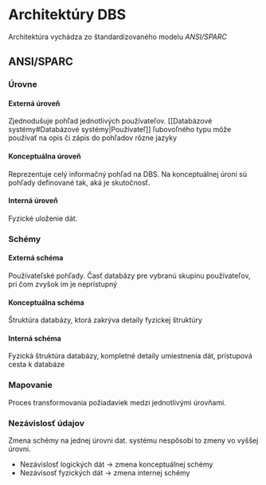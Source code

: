 # Architektúry DBS
Architektúra vychádza zo štandardizovaného modelu *ANSI/SPARC*

## ANSI/SPARC
### Úrovne
#### Externá úroveň
Zjednodušuje pohľad jednotlivých používateľov.
[[Databázové systémy#Databázové systémy|Používateľ]] ľubovoľného typu môže používať na opis či zápis do pohľadov rôzne jazyky

#### Konceptuálna úroveň
Reprezentuje celý informačný pohľad na DBS.
Na konceptuálnej úroni sú pohľady definované tak, aká je skutočnosť.

#### Interná úroveň
Fyzické uloženie dát.

### Schémy
#### Externá schéma
Používateľské pohľady. Časť databázy pre vybranú skupinu používateľov, pri čom zvyšok im je neprístupný
#### Konceptuálna schéma
Štruktúra databázy, ktorá zakrýva detaily fyzickej štruktúry
#### Interná schéma
Fyzická štruktúra databázy, kompletné detaily umiestnenia dát, prístupová cesta k databáze

### Mapovanie
Proces transformovania požiadaviek medzi jednotlivými úrovňami.

### Nezávislosť údajov
Zmena schémy na jednej úrovni dat. systému nespôsobí to zmeny vo vyššej úrovni.
- Nezávislosť logických dát -> zmena konceptuálnej schémy
- Nezávisosť fyzických dát -> zmena internej schémy